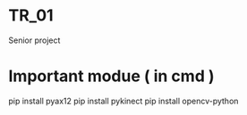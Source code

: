 # TR_01
Senior project

# Important modue ( in cmd )
pip install pyax12
pip install pykinect
pip install opencv-python
